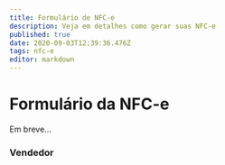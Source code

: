 ```yaml
---
title: Formulário de NFC-e
description: Veja em detalhes como gerar suas NFC-e
published: true
date: 2020-09-03T12:39:36.476Z
tags: nfc-e
editor: markdown
---
```


# Formulário da NFC-e

Em breve...

### Vendedor
